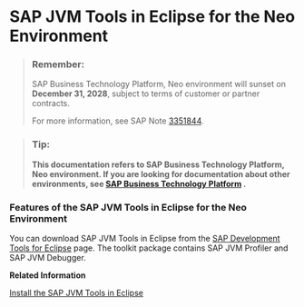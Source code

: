 <!-- loio5be792a1561f41bcb70fbce9380c3fdc -->

# SAP JVM Tools in Eclipse for the Neo Environment

> ### Remember:  
> SAP Business Technology Platform, Neo environment will sunset on **December 31, 2028**, subject to terms of customer or partner contracts.
> 
> For more information, see SAP Note [3351844](https://me.sap.com/notes/3351844).

> ### Tip:  
> **This documentation refers to SAP Business Technology Platform, Neo environment. If you are looking for documentation about other environments, see [SAP Business Technology Platform](https://help.sap.com/docs/btp/sap-business-technology-platform/sap-business-technology-platform?version=Cloud) .**





### Features of the SAP JVM Tools in Eclipse for the Neo Environment

You can download SAP JVM Tools in Eclipse from the [SAP Development Tools for Eclipse](https://tools.hana.ondemand.com/#cloud) page. The toolkit package contains SAP JVM Profiler and SAP JVM Debugger.

**Related Information**  


[Install the SAP JVM Tools in Eclipse](../30-development-neo/install-the-sap-jvm-tools-in-eclipse-4e97452.md "")

